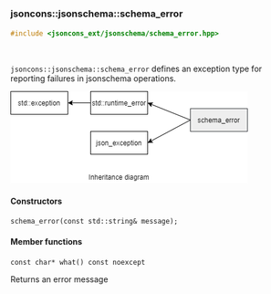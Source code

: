### jsoncons::jsonschema::schema_error

```cpp
#include <jsoncons_ext/jsonschema/schema_error.hpp>
```

<br>

`jsoncons::jsonschema::schema_error` defines an exception type for reporting failures in jsonschema operations.

![schema_error](./diagrams/schema_error.png)

#### Constructors

    schema_error(const std::string& message);

#### Member functions

    const char* what() const noexcept
Returns an error message


